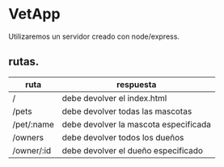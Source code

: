 # VetApp 

Utilizaremos un servidor creado con node/express.

## rutas.

| ruta | respuesta |
|---|---|
| / | debe devolver el index.html |
| /pets | debe devolver todas las mascotas |
| /pet/:name | debe devolver la mascota especificada |
| /owners | debe devolver todos los dueños |
| /owner/:id | debe devolver el dueño especificado |
